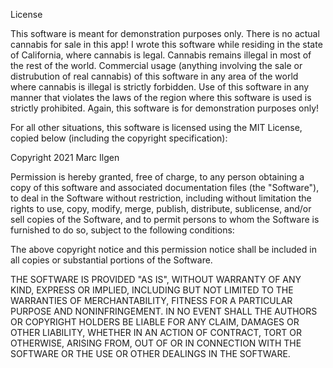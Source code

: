 License

This software is meant for demonstration purposes only. There is no actual cannabis for sale
in this app! I wrote this software while residing in the state of California, where cannabis is legal.
Cannabis remains illegal in most of the rest of the world. Commercial usage (anything involving the sale or
distrubution of real cannabis) of this software in any area of the world where cannabis is illegal is
strictly forbidden. Use of this software in any manner that violates the laws of the region where this software is used
is strictly prohibited. Again, this software is for demonstration purposes only!

For all other situations, this software is licensed using the MIT License, copied below (including the copyright specification):

Copyright 2021 Marc Ilgen

Permission is hereby granted, free of charge, to any person obtaining a copy of this software and associated documentation files (the "Software"), to deal in the Software without restriction, including without limitation the rights to use, copy, modify, merge, publish, distribute, sublicense, and/or sell copies of the Software, and to permit persons to whom the Software is furnished to do so, subject to the following conditions:

The above copyright notice and this permission notice shall be included in all copies or substantial portions of the Software.

THE SOFTWARE IS PROVIDED "AS IS", WITHOUT WARRANTY OF ANY KIND, EXPRESS OR IMPLIED, INCLUDING BUT NOT LIMITED TO THE WARRANTIES OF MERCHANTABILITY, FITNESS FOR A PARTICULAR PURPOSE AND NONINFRINGEMENT. IN NO EVENT SHALL THE AUTHORS OR COPYRIGHT HOLDERS BE LIABLE FOR ANY CLAIM, DAMAGES OR OTHER LIABILITY, WHETHER IN AN ACTION OF CONTRACT, TORT OR OTHERWISE, ARISING FROM, OUT OF OR IN CONNECTION WITH THE SOFTWARE OR THE USE OR OTHER DEALINGS IN THE SOFTWARE.


